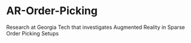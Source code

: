 # AR-Order-Picking
Research at Georgia Tech that investigates Augmented Reality in Sparse Order Picking Setups
